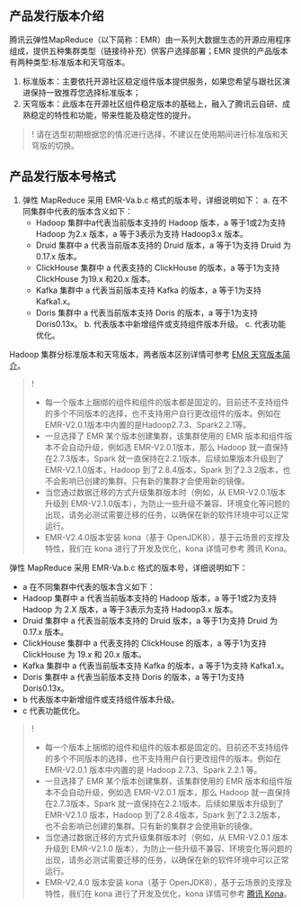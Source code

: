 ## 产品发行版本介绍
腾讯云弹性MapReduce（以下简称：EMR）由一系列大数据生态的开源应用程序组成，提供五种集群类型（链接待补充）供客户选择部署；EMR 提供的产品版本有两种类型:标准版本和天穹版本。
1. 标准版本：主要依托开源社区稳定组件版本提供服务，如果您希望与跟社区演进保持一致推荐您选择标准版本；
2. 天穹版本：此版本在开源社区组件稳定版本的基础上，融入了腾讯云自研、成熟稳定的特性和功能，带来性能及稳定性的提升。

>! 请在选型初期根据您的情况进行选择，不建议在使用期间进行标准版和天穹版的切换。

## 产品发行版本号格式
1. 弹性 MapReduce 采用 EMR-Va.b.c 格式的版本号，详细说明如下：
 a. 在不同集群中代表的版本含义如下：
	- Hadoop 集群中a代表当前版本支持的 Hadoop 版本，a 等于1或2为支持 Hadoop 为2.x 版本，a 等于3表示为支持 Hadoop3.x 版本。
	- Druid 集群中 a 代表当前版本支持的 Druid 版本，a 等于1为支持 Druid 为0.17.x 版本。
	- ClickHouse 集群中 a 代表支持的 ClickHouse 的版本，a 等于1为支持 ClickHouse 为19.x 和20.x 版本。
	- Kafka 集群中 a 代表当前版本支持 Kafka 的版本，a 等于1为支持 Kafka1.x。
	- Doris 集群中 a 代表当前版本支持 Doris 的版本，a 等于1为支持Doris0.13x。
b. 代表版本中新增组件或支持组件版本升级。
c. 代表功能优化。

Hadoop 集群分标准版本和天穹版本，两者版本区别详情可参考 [EMR 天穹版本简介](https://cloud.tencent.com/document/product/589/50689)。

>!  
>- 每一个版本上捆绑的组件和组件的版本都是固定的。目前还不支持组件的多个不同版本的选择，也不支持用户自行更改组件的版本。例如在 EMR-V2.0.1版本中内置的是Hadoop2.7.3、Spark2.2.1等。
>- 一旦选择了 EMR 某个版本创建集群，该集群使用的 EMR 版本和组件版本不会自动升级，例如选 EMR-V2.0.1版本，那么 Hadoop 就一直保持在2.7.3版本，Spark 就一直保持在2.2.1版本。后续如果版本升级到了 EMR-V2.1.0版本，Hadoop 到了2.8.4版本，Spark 到了2.3.2版本，也不会影响已创建的集群。只有新的集群才会使用新的镜像。
>- 当您通过数据迁移的方式升级集群版本时（例如，从 EMR-V2.0.1版本升级到 EMR-V2.1.0版本），为防止一些升级不兼容、环境变化等问题的出现，请务必测试需要迁移的任务，以确保在新的软件环境中可以正常运行。
>- EMR-V2.4.0版本安装 kona（基于 OpenJDK8），基于云场景的支撑及特性，我们在 kona 进行了开发及优化，kona 详情可参考 腾讯 Kona。



弹性 MapReduce 采用 EMR-Va.b.c 格式的版本号，详细说明如下：

-	a 在不同集群中代表的版本含义如下：
 -	Hadoop 集群中 a 代表当前版本支持的 Hadoop 版本，a 等于1或2为支持 Hadoop 为 2.X 版本，a 等于3表示为支持 Hadoop3.x 版本。
 -	Druid 集群中 a 代表当前版本支持的 Druid 版本，a 等于1为支持 Druid 为 0.17.x 版本。
 -	ClickHouse 集群中 a 代表支持的 ClickHouse 的版本，a 等于1为支持 ClickHouse 为 19.x 和 20.x 版本。
 -	Kafka 集群中 a 代表当前版本支持 Kafka 的版本，a 等于1为支持 Kafka1.x。
 -	Doris 集群中 a 代表当前版本支持 Doris 的版本，a 等于1为支持 Doris0.13x。
-	b 代表版本中新增组件或支持组件版本升级。
-	c 代表功能优化。


>!
>- 每一个版本上捆绑的组件和组件的版本都是固定的。目前还不支持组件的多个不同版本的选择，也不支持用户自行更改组件的版本。例如在 EMR-V2.0.1 版本中内置的是 Hadoop 2.7.3、Spark 2.2.1 等。
>- 一旦选择了 EMR 某个版本创建集群，该集群使用的 EMR 版本和组件版本不会自动升级，例如选 EMR-V2.0.1 版本，那么 Hadoop 就一直保持在2.7.3版本，Spark 就一直保持在2.2.1版本。后续如果版本升级到了 EMR-V2.1.0 版本，Hadoop 到了2.8.4版本，Spark 到了2.3.2版本，也不会影响已创建的集群。只有新的集群才会使用新的镜像。
>- 当您通过数据迁移的方式升级集群版本时（例如，从 EMR-V2.0.1 版本升级到 EMR-V2.1.0 版本），为防止一些升级不兼容、环境变化等问题的出现，请务必测试需要迁移的任务，以确保在新的软件环境中可以正常运行。
>- EMR-V2.4.0 版本安装 kona（基于 OpenJDK8），基于云场景的支撑及特性，我们在 kona 进行了开发及优化，kona 详情可参考 [腾讯 Kona](https://cloud.tencent.com/document/product/1149)。
